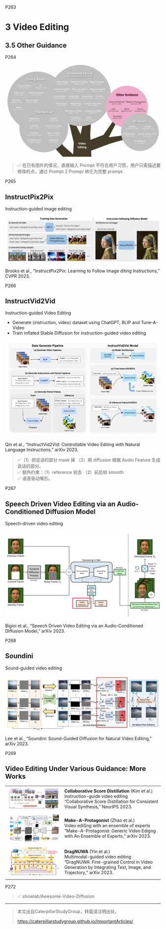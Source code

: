
P263   
# 3 Video Editing  

## 3.5 Other Guidance


P264  

![](../../assets/08-264.png)   

> &#x2705; 在已有图片的情况，直接输入 Prompt 不符合用户习惯，用户只需描述要修改的点，通过 Prompt 2 Prompr 转化为完整 prompt.    

P265   
## InstructPix2Pix

Instruction-guided image editing

![](../../assets/08-265.png) 

Brooks et al., “InstructPix2Pix: Learning to Follow Image diting Instructions,” CVPR 2023.  


P266   
## InstructVid2Vid

Instruction-guided Video Editing

 - Generate ⟨instruction, video⟩ dataset using ChatGPT, BLIP and Tune-A-Video   
 - Train inflated Stable Diffusion for instruction-guided video editing   

![](../../assets/08-266.png) 

Qin et al., “InstructVid2Vid: Controllable Video Editing with Natural Language Instructions,” arXiv 2023.    


> &#x2705;（1）把说话的部分 mask 掉 （2）用 diffusion 根据 Audio Feature 生成说话的部分。   
> &#x2705; 额外约束：（1）reference 状态 （2）前后帧 smooth     
> &#x2705; 语音驱动嘴形。   


P267   
## Speech Driven Video Editing via an Audio-Conditioned Diffusion Model

Speech-driven video editing

![](../../assets/08-267.png) 

Bigioi et al., “Speech Driven Video Editing via an Audio-Conditioned Diffusion Model,” arXiv 2023.   

P268   
## Soundini

Sound-guided video editing

![](../../assets/08-268.png) 

Lee et al., “Soundini: Sound-Guided Diffusion for Natural Video Editing,” arXiv 2023.    

P269   
## Video Editing Under Various Guidance: More Works

|||
|--|--|
| ![](../../assets/08-269-1.png)  | **Collaborative Score Distillation** (Kim et al.) <br> Instruction-guide video editing <br> “Collaborative Score Distillation for Consistent Visual Synthesis,” NeurIPS 2023. |
| ![](../../assets/08-269-2.png)  | **Make-A-Protagonist** (Zhao et al.) <br> Video ediSng with an ensemble of experts <br> “Make-A-Protagonist: Generic Video Edigng with An Ensemble of Experts,” arXiv 2023. |
| ![](../../assets/08-269-3.png)  | **DragNUWA** (Yin et al.) <br> Multimodal-guided video editing <br> “DragNUWA: Fine-grained Control in Video Generation by Integrating Text, Image, and Trajectory,” arXiv 2023. |

P272

> &#x2705; showlab/Awesome-Video-Diffusion    

---------------------------------------
> 本文出自CaterpillarStudyGroup，转载请注明出处。
>
> https://caterpillarstudygroup.github.io/ImportantArticles/

